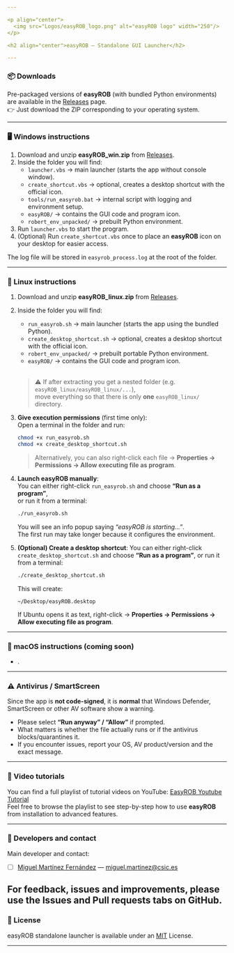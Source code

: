 ```yaml
---

<p align="center">
  <img src="Logos/easyROB_logo.png" alt="easyROB logo" width="250"/>
</p>

<h2 align="center">easyROB — Standalone GUI Launcher</h2>

---
```


### 📦 Downloads

Pre-packaged versions of **easyROB** (with bundled Python environments) are available in the [Releases](../../releases) page.  
👉 Just download the ZIP corresponding to your operating system.

---

### 🖥️ Windows instructions
1. Download and unzip **easyROB_win.zip** from [Releases](../../releases).
2. Inside the folder you will find:
   - `launcher.vbs` → main launcher (starts the app without console window).  
   - `create_shortcut.vbs` → optional, creates a desktop shortcut with the official icon.  
   - `tools/run_easyrob.bat` → internal script with logging and environment setup.  
   - `easyROB/` → contains the GUI code and program icon.  
   - `robert_env_unpacked/` → prebuilt Python environment.
3. Run `launcher.vbs` to start the program.
4. (Optional) Run `create_shortcut.vbs` once to place an **easyROB** icon on your desktop for easier access.

The log file will be stored in `easyrob_process.log` at the root of the folder.

---

### 🐧 Linux instructions
1. Download and unzip **easyROB_linux.zip** from [Releases](../../releases).  
2. Inside the folder you will find:  
   - `run_easyrob.sh` → main launcher (starts the app using the bundled Python).  
   - `create_desktop_shortcut.sh` → optional, creates a desktop shortcut with the official icon.  
   - `robert_env_unpacked/` → prebuilt portable Python environment.  
   - `easyROB/` → contains the GUI code and program icon.  
   &nbsp;  
   > ⚠️ If after extracting you get a nested folder (e.g. `easyROB_linux/easyROB_linux/...`),  
   > move everything so that there is only **one** `easyROB_linux/` directory.

3. **Give execution permissions** (first time only):  
   Open a terminal in the folder and run:
   ```bash
   chmod +x run_easyrob.sh
   chmod +x create_desktop_shortcut.sh
   ```
   > Alternatively, you can also right-click each file → **Properties → Permissions → Allow executing file as program**.

4. **Launch easyROB manually**:  
   You can either right-click `run_easyrob.sh` and choose **“Run as a program”**,  
   or run it from a terminal:
   ```bash
   ./run_easyrob.sh
   ```
   You will see an info popup saying *“easyROB is starting…”*.  
   The first run may take longer because it configures the environment.

5. **(Optional) Create a desktop shortcut**:
   You can either right-click `create_desktop_shortcut.sh` and choose **“Run as a program”**,
   or run it from a terminal:
   ```bash
   ./create_desktop_shortcut.sh
   ```
   This will create:
   ```
   ~/Desktop/easyROB.desktop
   ```
   If Ubuntu opens it as text, right-click → **Properties → Permissions → Allow executing file as program**.  
---

### 🍏 macOS instructions (coming soon)
- .

---

### ⚠️ Antivirus / SmartScreen
Since the app is **not code-signed**, it is **normal** that Windows Defender, SmartScreen or other AV software show a warning.  
- Please select **“Run anyway” / “Allow”** if prompted.  
- What matters is whether the file actually runs or if the antivirus blocks/quarantines it.  
- If you encounter issues, report your OS, AV product/version and the exact message.

---
### 🎥 Video tutorials  
You can find a full playlist of tutorial videos on YouTube:  [EasyROB Youtube Tutorial](https://www.youtube.com/watch?v=Dl-8owb3RRQ&list=PLByM6_dzomp6KHj60OzcS0ATSSe_l1Bv9)  
Feel free to browse the playlist to see step-by-step how to use **easyROB** from installation to advanced features.

---
### 📝 Developers and contact
Main developer and contact:  
- [ ] [Miguel Martínez Fernández](https://orcid.org/0009-0002-8538-7250) — [miguel.martinez@csic.es](mailto:miguel.martinez@csic.es)

For feedback, issues and improvements, please use the **Issues** and **Pull requests** tabs on GitHub.  
---

### 📜 License
easyROB standalone launcher is available under an [MIT](https://opensource.org/licenses/MIT) License.  

---
